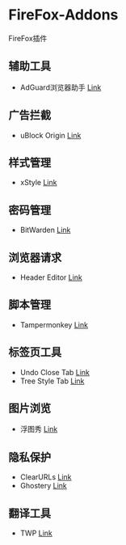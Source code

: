# FireFox-Addons

FireFox插件

## 辅助工具

- AdGuard浏览器助手 [Link](https://addons.mozilla.org/en-US/firefox/addon/adguard-browser-assistant/)

## 广告拦截

- uBlock Origin [Link](https://addons.mozilla.org/en-US/firefox/addon/ublock-origin/)

## 样式管理

- xStyle [Link](https://addons.mozilla.org/zh-CN/firefox/addon/xstyle/)

## 密码管理

- BitWarden [Link](https://addons.mozilla.org/zh-CN/firefox/addon/bitwarden-password-manager/)

## 浏览器请求

- Header Editor [Link](https://github.com/FirefoxBar/HeaderEditor)

## 脚本管理

- Tampermonkey [Link](https://addons.mozilla.org/zh-CN/firefox/addon/tampermonkey/)

## 标签页工具

- Undo Close Tab [Link](https://addons.mozilla.org/zh-CN/firefox/addon/undoclosetabbutton/)
- Tree Style Tab [Link](https://addons.mozilla.org/zh-CN/firefox/addon/tree-style-tab/)

## 图片浏览

- 浮图秀 [Link](https://addons.mozilla.org/zh-CN/firefox/addon/photoshow/)

## 隐私保护

- ClearURLs [Link](https://addons.mozilla.org/zh-CN/firefox/addon/clearurls/)
- Ghostery [Link](https://addons.mozilla.org/zh-CN/firefox/addon/ghostery/)

## 翻译工具

- TWP [Link](https://addons.mozilla.org/zh-CN/firefox/addon/traduzir-paginas-web/)

